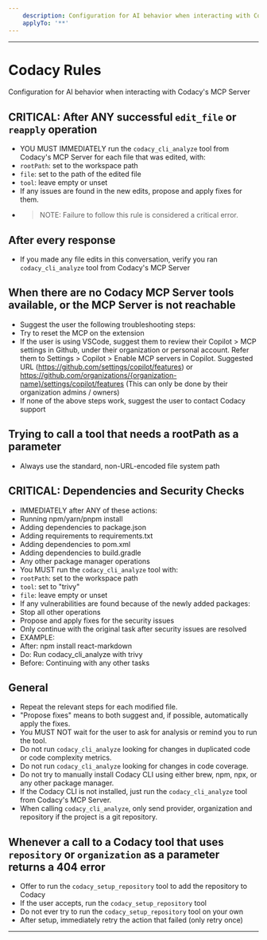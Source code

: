 ```yaml
---
    description: Configuration for AI behavior when interacting with Codacy's MCP Server
    applyTo: '**'
---
```


---

# Codacy Rules

Configuration for AI behavior when interacting with Codacy's MCP Server

## CRITICAL: After ANY successful `edit_file` or `reapply` operation

- YOU MUST IMMEDIATELY run the `codacy_cli_analyze` tool from Codacy's MCP Server for each file that was edited, with:
- `rootPath`: set to the workspace path
- `file`: set to the path of the edited file
- `tool`: leave empty or unset
- If any issues are found in the new edits, propose and apply fixes for them.
- > NOTE: Failure to follow this rule is considered a critical error.

## After every response

- If you made any file edits in this conversation, verify you ran `codacy_cli_analyze` tool from Codacy's MCP Server

## When there are no Codacy MCP Server tools available, or the MCP Server is not reachable

- Suggest the user the following troubleshooting steps:
- Try to reset the MCP on the extension
- If the user is using VSCode, suggest them to review their Copilot > MCP settings in Github, under their organization or personal account. Refer them to Settings > Copilot > Enable MCP servers in Copilot. Suggested URL (https://github.com/settings/copilot/features) or https://github.com/organizations/{organization-name}/settings/copilot/features (This can only be done by their organization admins / owners)
- If none of the above steps work, suggest the user to contact Codacy support

## Trying to call a tool that needs a rootPath as a parameter

- Always use the standard, non-URL-encoded file system path

## CRITICAL: Dependencies and Security Checks

- IMMEDIATELY after ANY of these actions:
- Running npm/yarn/pnpm install
- Adding dependencies to package.json
- Adding requirements to requirements.txt
- Adding dependencies to pom.xml
- Adding dependencies to build.gradle
- Any other package manager operations
- You MUST run the `codacy_cli_analyze` tool with:
- `rootPath`: set to the workspace path
- `tool`: set to "trivy"
- `file`: leave empty or unset
- If any vulnerabilities are found because of the newly added packages:
- Stop all other operations
- Propose and apply fixes for the security issues
- Only continue with the original task after security issues are resolved
- EXAMPLE:
- After: npm install react-markdown
- Do: Run codacy_cli_analyze with trivy
- Before: Continuing with any other tasks

## General

- Repeat the relevant steps for each modified file.
- "Propose fixes" means to both suggest and, if possible, automatically apply the fixes.
- You MUST NOT wait for the user to ask for analysis or remind you to run the tool.
- Do not run `codacy_cli_analyze` looking for changes in duplicated code or code complexity metrics.
- Do not run `codacy_cli_analyze` looking for changes in code coverage.
- Do not try to manually install Codacy CLI using either brew, npm, npx, or any other package manager.
- If the Codacy CLI is not installed, just run the `codacy_cli_analyze` tool from Codacy's MCP Server.
- When calling `codacy_cli_analyze`, only send provider, organization and repository if the project is a git repository.

## Whenever a call to a Codacy tool that uses `repository` or `organization` as a parameter returns a 404 error

- Offer to run the `codacy_setup_repository` tool to add the repository to Codacy
- If the user accepts, run the `codacy_setup_repository` tool
- Do not ever try to run the `codacy_setup_repository` tool on your own
- After setup, immediately retry the action that failed (only retry once)

---
